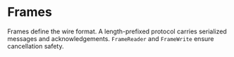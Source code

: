# Frames

Frames define the wire format. A length-prefixed protocol carries serialized messages and acknowledgements. `FrameReader` and `FrameWrite` ensure cancellation safety.
